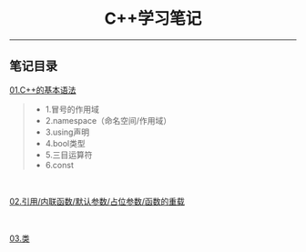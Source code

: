 <h1 align="center">C++学习笔记</h1>
<hr>

## 笔记目录

[01.C++的基本语法](./01-study/main.cpp)
> * 1.冒号的作用域
> * 2.namespace（命名空间/作用域）
> * 3.using声明
> * 4.bool类型
> * 5.三目运算符
> * 6.const

<br>

[02.引用/内联函数/默认参数/占位参数/函数的重载](./02-study/main.cpp)

<br>

[03.类](./03-study/main.cpp)

<br>

